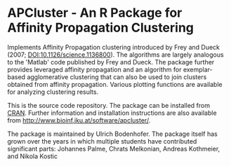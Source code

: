# APCluster - An R Package for Affinity Propagation Clustering
Implements Affinity Propagation clustering introduced by Frey and
Dueck (2007;
[DOI:10.1126/science.1136800](http://dx.doi.org/10.1126/science.1136800)).
The algorithms are largely
analogous to the 'Matlab' code published by Frey and Dueck.
The package further provides leveraged affinity propagation and an
algorithm for exemplar-based agglomerative clustering that can also be
used to join clusters obtained from affinity propagation. Various
plotting functions are available for analyzing clustering results.

This is the source code repository. The package can be installed from
[CRAN](https://cran.r-project.org/web/packages/apcluster/index.html).
Further information and installation instructions are also available from
http://www.bioinf.jku.at/software/apcluster/.

The package is maintained by Ulrich Bodenhofer. The package itself has grown
over the years in which multiple students have contributed
significant parts: Johannes Palme, Chrats Melkonian, Andreas Kothmeier, and
Nikola Kostic